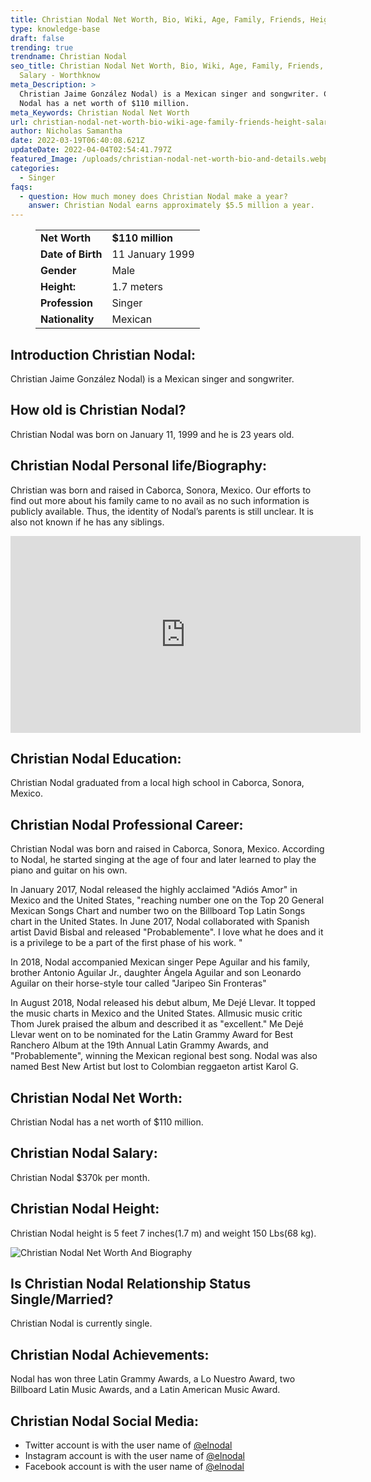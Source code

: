 ```yaml
---
title: Christian Nodal Net Worth, Bio, Wiki, Age, Family, Friends, Height & Salary
type: knowledge-base
draft: false
trending: true
trendname: Christian Nodal
seo_title: Christian Nodal Net Worth, Bio, Wiki, Age, Family, Friends, Height &
  Salary - Worthknow
meta_Description: >
  Christian Jaime González Nodal) is a Mexican singer and songwriter. Christian
  Nodal has a net worth of $110 million.
meta_Keywords: Christian Nodal Net Worth
url: christian-nodal-net-worth-bio-wiki-age-family-friends-height-salary
author: Nicholas Samantha
date: 2022-03-19T06:40:08.621Z
updateDate: 2022-04-04T02:54:41.797Z
featured_Image: /uploads/christian-nodal-net-worth-bio-and-details.webp
categories:
  - Singer
faqs:
  - question: How much money does Christian Nodal make a year?
    answer: Christian Nodal earns approximately $5.5 million a year.
---
```

<figure class="wp-block-table is-style-stripes">
  <table>
    <tbody>
      <tr>
        <td>
          <strong>Net Worth</strong>
        </td>
        <td>
          <strong>$110 million</strong>
        </td>
      </tr>
      <tr>
        <td>
          <strong>Date of Birth</strong>
        </td>
        <td>11 January 1999</td>
      </tr>
      <tr>
        <td>
          <strong>Gender</strong>
        </td>
        <td>Male</td>
      </tr>
      <tr>
        <td>
          <strong>Height:</strong>
        </td>
        <td>1.7 meters</td>
      </tr>
      <tr>
        <td>
          <strong>Profession</strong>
        </td>
        <td>Singer</td>
      </tr>
      <tr>
        <td>
          <strong>Nationality</strong>
        </td>
        <td>Mexican</td>
      </tr>
    </tbody>
  </table>
</figure>

## **Introduction Christian Nodal:**

Christian Jaime González Nodal) is a Mexican singer and songwriter.

## **How old is Christian Nodal?**

Christian Nodal was born on January 11, 1999 and he is 23 years old.

## **Christian Nodal Personal life/Biography:**

Christian was born and raised in Caborca, Sonora, Mexico. Our efforts to find out more about his family came to no avail as no such information is publicly available. Thus, the identity of Nodal’s parents is still unclear. It is also not known if he has any siblings. 

<iframe width="560" height="315" src="https://www.youtube.com/embed/b5pj5Unceok" title="YouTube video player" frameborder="0" allow="accelerometer; autoplay; clipboard-write; encrypted-media; gyroscope; picture-in-picture" allowfullscreen></iframe>

## **Christian Nodal Education:**

Christian Nodal graduated from a local high school in Caborca, Sonora, Mexico.

## **Christian Nodal Professional Career:**

Christian Nodal was born and raised in Caborca, Sonora, Mexico. According to Nodal, he started singing at the age of four and later learned to play the piano and guitar on his own. 

In January 2017, Nodal released the highly acclaimed "Adiós Amor" in Mexico and the United States, "reaching number one on the Top 20 General Mexican Songs Chart and number two on the Billboard Top Latin Songs chart in the United States. In June 2017, Nodal collaborated with Spanish artist David Bisbal and released "Probablemente". I love what he does and it is a privilege to be a part of the first phase of his work. "

In 2018, Nodal accompanied Mexican singer Pepe Aguilar and his family, brother Antonio Aguilar Jr., daughter Ángela Aguilar and son Leonardo Aguilar on their horse-style tour called "Jaripeo Sin Fronteras" 

In August 2018, Nodal released his debut album, Me Dejé Llevar. It topped the music charts in Mexico and the United States. Allmusic music critic Thom Jurek praised the album and described it as "excellent." Me Dejé Llevar went on to be nominated for the Latin Grammy Award for Best Ranchero Album at the 19th Annual Latin Grammy Awards, and "Probablemente", winning the Mexican regional best song. Nodal was also named Best New Artist but lost to Colombian reggaeton artist Karol G.

## **Christian Nodal Net Worth:**

Christian Nodal has a net worth of $110 million.

## **Christian Nodal Salary:**

Christian Nodal $370k per month.

## **Christian Noda**l Height:

Christian Nodal height is 5 feet 7 inches(1.7 m) and weight 150 Lbs(68 kg).

![Christian Nodal Net Worth And Biography](/uploads/christian-nodal-net-worth-.webp)

## **Is Christian Nodal Relationship Status Single/Married?**

Christian Nodal is currently single.

## **Christian Nodal Achievements:**

Nodal has won three Latin Grammy Awards, a Lo Nuestro Award, two Billboard Latin Music Awards, and a Latin American Music Award.

## **Christian Nodal Social Media:**

* Twitter account is with the user name of <a href="https://twitter.com/elnodal" target="_blank" rel="nofollow" rel="noopener">@elnodal</a>
* Instagram account is with the user name of <a href="https://www.instagram.com/nodal" target="_blank" rel="nofollow" rel="noopener">@elnodal</a>
* Facebook account is with the user name of <a href="https://www.facebook.com/christiannodaloficialmx" target="_blank" rel="nofollow" rel="noopener">@elnodal</a>